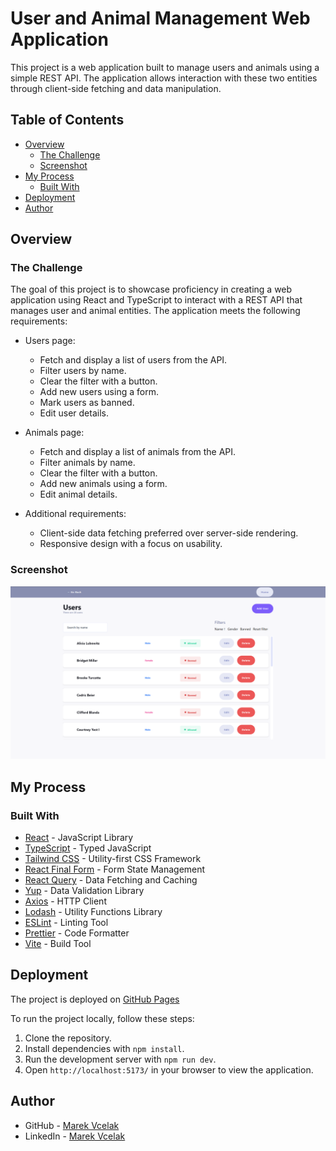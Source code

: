 # User and Animal Management Web Application

This project is a web application built to manage users and animals using a simple REST API. The application allows interaction with these two entities through client-side fetching and data manipulation.

## Table of Contents

- [Overview](#overview)
  - [The Challenge](#the-challenge)
  - [Screenshot](#screenshot)
- [My Process](#my-process)
  - [Built With](#built-with)
- [Deployment](#deployment)
- [Author](#author)

## Overview

### The Challenge

The goal of this project is to showcase proficiency in creating a web application using React and TypeScript to interact with a REST API that manages user and animal entities. The application meets the following requirements:

- Users page:

  - Fetch and display a list of users from the API.
  - Filter users by name.
  - Clear the filter with a button.
  - Add new users using a form.
  - Mark users as banned.
  - Edit user details.

- Animals page:

  - Fetch and display a list of animals from the API.
  - Filter animals by name.
  - Clear the filter with a button.
  - Add new animals using a form.
  - Edit animal details.

- Additional requirements:
  - Client-side data fetching preferred over server-side rendering.
  - Responsive design with a focus on usability.

### Screenshot

![Users and animals screenshot](./src/public/screenshot.jpg)

## My Process

### Built With

- [React](https://reactjs.org/) - JavaScript Library
- [TypeScript](https://www.typescriptlang.org/) - Typed JavaScript
- [Tailwind CSS](https://tailwindcss.com/) - Utility-first CSS Framework
- [React Final Form](https://final-form.org/react) - Form State Management
- [React Query](https://react-query.tanstack.com/) - Data Fetching and Caching
- [Yup](https://github.com/jquense/yup) - Data Validation Library
- [Axios](https://axios-http.com/) - HTTP Client
- [Lodash](https://lodash.com/) - Utility Functions Library
- [ESLint](https://eslint.org/) - Linting Tool
- [Prettier](https://prettier.io/) - Code Formatter
- [Vite](https://vitejs.dev/) - Build Tool

## Deployment

The project is deployed on [GitHub Pages](https://vcelakmarek.github.io/Users_and_animals/)


To run the project locally, follow these steps:

1. Clone the repository.
2. Install dependencies with `npm install`.
3. Run the development server with `npm run dev`.
4. Open `http://localhost:5173/` in your browser to view the application.

## Author

- GitHub - [Marek Vcelak](https://github.com/VcelakMarek)
- LinkedIn - [Marek Vcelak](https://www.linkedin.com/in/marek-v%C4%8Del%C3%A1k-6176bb1b0/)

